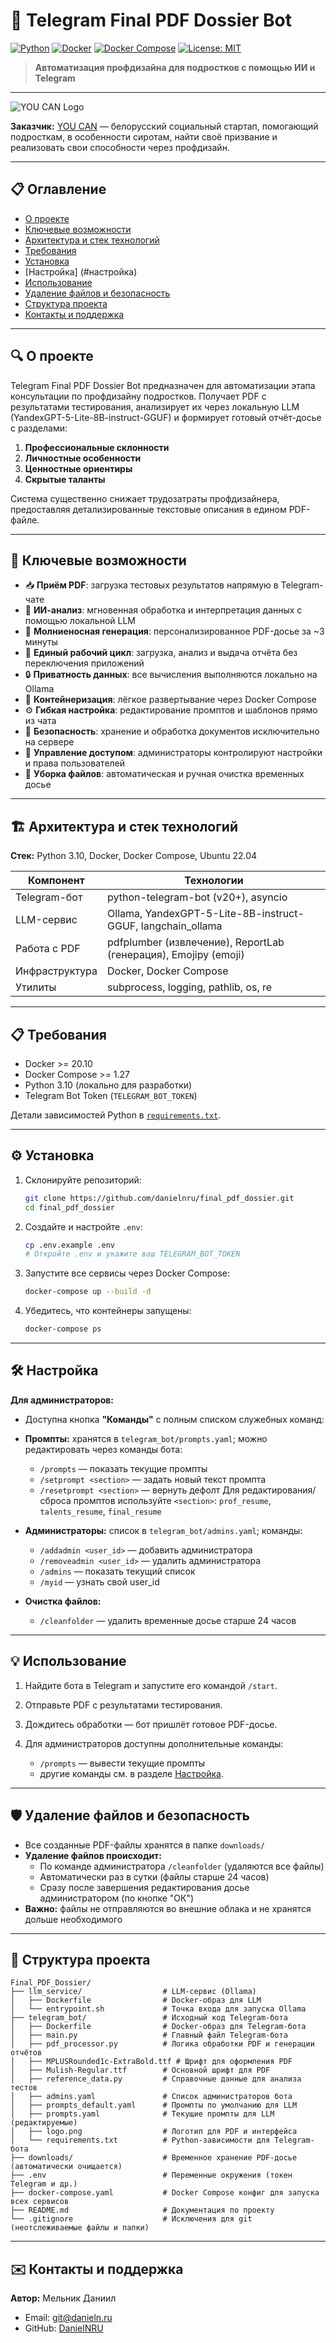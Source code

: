 # 🚀 Telegram Final PDF Dossier Bot

[![Python](https://img.shields.io/badge/python-3.10-blue)](https://www.python.org/) [![Docker](https://img.shields.io/badge/docker-20.10-blue)](https://www.docker.com/) [![Docker Compose](https://img.shields.io/badge/docker%20compose-1.27-blue)](https://docs.docker.com/compose/) [![License: MIT](https://img.shields.io/badge/license-MIT-green)](LICENSE)

> **Автоматизация профдизайна для подростков с помощью ИИ и Telegram**

---

![YOU CAN Logo](https://youcan.by/_next/static/media/logo.8382e3f2.svg)

**Заказчик:** [YOU CAN](https://youcan.by) — белорусский социальный стартап, помогающий подросткам, в особенности сиротам, найти своё призвание и реализовать свои способности через профдизайн.

---

## 📋 Оглавление


* [О проекте](#-о-проекте)
* [Ключевые возможности](#-ключевые-возможности)
* [Архитектура и стек технологий](#-архитектура-и-стек-технологий)
* [Требования](#-требования)
* [Установка](#-установка)
* [Настройка] (#настройка)
* [Использование](#-использование)
* [Удаление файлов и безопасность](#-удаление-файлов-и-безопасность)
* [Структура проекта](#-структура-проекта)
* [Контакты и поддержка](#-контакты-и-поддержка)

---

## 🔍 О проекте

Telegram Final PDF Dossier Bot предназначен для автоматизации этапа консультации по профдизайну подростков. Получает PDF с результатами тестирования, анализирует их через локальную LLM (YandexGPT-5-Lite-8B-instruct-GGUF) и формирует готовый отчёт-досье с разделами:

1. **Профессиональные склонности**
2. **Личностные особенности**
3. **Ценностные ориентиры**
4. **Скрытые таланты**

Система существенно снижает трудозатраты профдизайнера, предоставляя детализированные текстовые описания в едином PDF-файле.

---


## 🚀 Ключевые возможности

* 📥 **Приём PDF**: загрузка тестовых результатов напрямую в Telegram-чате
* 🤖 **ИИ-анализ**: мгновенная обработка и интерпретация данных с помощью локальной LLM
* 📄 **Молниеносная генерация**: персонализированное PDF-досье за \~3 минуты
* 🔄 **Единый рабочий цикл**: загрузка, анализ и выдача отчёта без переключения приложений
* 🔒 **Приватность данных**: все вычисления выполняются локально на Ollama
* 🐳 **Контейнеризация**: лёгкое развертывание через Docker Compose
* ⚙️ **Гибкая настройка**: редактирование промптов и шаблонов прямо из чата
* 🔐 **Безопасность**: хранение и обработка документов исключительно на сервере
* 👥 **Управление доступом**: администраторы контролируют настройки и права пользователей
* 🧹 **Уборка файлов**: автоматическая и ручная очистка временных досье

---

## 🏗 Архитектура и стек технологий

**Стек:** Python 3.10, Docker, Docker Compose, Ubuntu 22.04

| Компонент      | Технологии                                                      |
| -------------- | --------------------------------------------------------------- |
| Telegram-бот   | python-telegram-bot (v20+), asyncio                             |
| LLM-сервис     | Ollama, YandexGPT-5-Lite-8B-instruct-GGUF, langchain\_ollama    |
| Работа с PDF   | pdfplumber (извлечение), ReportLab (генерация), Emojipy (emoji) |
| Инфраструктура | Docker, Docker Compose                                          |
| Утилиты        | subprocess, logging, pathlib, os, re                            |

---

## 📋 Требования

* Docker >= 20.10
* Docker Compose >= 1.27
* Python 3.10 (локально для разработки)
* Telegram Bot Token (`TELEGRAM_BOT_TOKEN`)

Детали зависимостей Python в [`requirements.txt`](telegram_bot/requirements.txt).

---

## ⚙️ Установка

1. Склонируйте репозиторий:

   ```bash
   git clone https://github.com/danielnru/final_pdf_dossier.git
   cd final_pdf_dossier
   ```

2. Создайте и настройте `.env`:

   ```bash
   cp .env.example .env
   # Откройте .env и укажите ваш TELEGRAM_BOT_TOKEN
   ```

3. Запустите все сервисы через Docker Compose:

   ```bash
   docker-compose up --build -d
   ```

4. Убедитесь, что контейнеры запущены:

   ```bash
   docker-compose ps
   ```

---

## 🛠 Настройка

**Для администраторов:**
   - Доступна кнопка **"Команды"** с полным списком служебных команд:

* **Промпты:** хранятся в `telegram_bot/prompts.yaml`; можно редактировать через команды бота:
  * `/prompts` — показать текущие промпты
  * `/setprompt <section>` — задать новый текст промпта
  * `/resetprompt <section>` — вернуть дефолт
  Для редактирования/сброса промптов используйте `<section>`: `prof_resume`, `talents_resume`, `final_resume`

* **Администраторы:** список в `telegram_bot/admins.yaml`; команды:

  * `/addadmin <user_id>` — добавить администратора
  * `/removeadmin <user_id>` — удалить администратора
  * `/admins` — показать текущий список
  * `/myid` — узнать свой user_id
  

* **Очистка файлов:**

  * `/cleanfolder` — удалить временные досье старше 24 часов


---

## 💡 Использование

1. Найдите бота в Telegram и запустите его командой `/start`.
2. Отправьте PDF с результатами тестирования.
3. Дождитесь обработки — бот пришлёт готовое PDF-досье.
4. Для администраторов доступны дополнительные команды:

   * `/prompts` — вывести текущие промпты
   * другие команды см. в разделе [Настройка](#-настройка).

---

## 🛡️ Удаление файлов и безопасность

- Все созданные PDF-файлы хранятся в папке `downloads/`
- **Удаление файлов происходит:**
  - По команде администратора `/cleanfolder` (удаляются все файлы)
  - Автоматически раз в сутки (файлы старше 24 часов)
  - Сразу после завершения редактирования досье администратором (по кнопке "ОК")
- **Важно:** файлы не отправляются во внешние облака и не хранятся дольше необходимого

---

## 📁 Структура проекта

```
Final_PDF_Dossier/
├── llm_service/                  # LLM-сервис (Ollama)
│   ├── Dockerfile                # Docker-образ для LLM
│   └── entrypoint.sh             # Точка входа для запуска Ollama
├── telegram_bot/                 # Исходный код Telegram-бота
│   ├── Dockerfile                # Docker-образ для Telegram-бота
│   ├── main.py                   # Главный файл Telegram-бота
│   ├── pdf_processor.py          # Логика обработки PDF и генерации отчётов
│   ├── MPLUSRounded1c-ExtraBold.ttf # Шрифт для оформления PDF
│   ├── Mulish-Regular.ttf        # Основной шрифт для PDF
│   ├── reference_data.py         # Справочные данные для анализа тестов
│   ├── admins.yaml               # Список администраторов бота
│   ├── prompts_default.yaml      # Промпты по умолчанию для LLM
│   ├── prompts.yaml              # Текущие промпты для LLM (редактируемые)
│   ├── logo.png                  # Логотип для PDF и интерфейса
│   └── requirements.txt          # Python-зависимости для Telegram-бота
├── downloads/                    # Временное хранение PDF-досье (автоматически очищается)
├── .env                          # Переменные окружения (токен Telegram и др.)
├── docker-compose.yaml           # Docker Compose конфиг для запуска всех сервисов
├── README.md                     # Документация по проекту
└── .gitignore                    # Исключения для git (неотслеживаемые файлы и папки)
```

---

## ✉️ Контакты и поддержка

**Автор:** Мельник Даниил

* Email: [git@danieln.ru](mailto:git@danieln.ru)
* GitHub: [DanielNRU](https://github.com/DanielNRU)